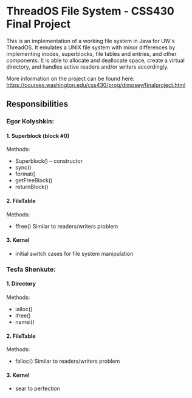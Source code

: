 # ThreadOS File System - CSS430 Final Project

This is an implementation of a working file system in Java for UW's ThreadOS. It emulates a UNIX file system with minor differences by implementing inodes, superblocks, file tables and entries, and other components. It is able to allocate and deallocate space, create a virtual directory, and handles active readers and/or writers accordingly.

More information on the project can be found here: https://courses.washington.edu/css430/prog/dimpsey/finalproject.html

## Responsibilities

### Egor Kolyshkin:

#### 1. Superblock (block #0)

Methods:

- Superblock() – constructor
- sync()
- format()
- getFreeBlock()
- returnBlock()

#### 2. FileTable

Methods:

- ffree()
  Similar to readers/writers problem

#### 3. Kernel

- initial switch cases for file system manipulation

### Tesfa Shenkute:

#### 1. Directory

Methods:

- ialloc()
- ifree()
- namei()

#### 2. FileTable

Methods:

- falloc()
  Similar to readers/writers problem

#### 3. Kernel

- sear to perfection
